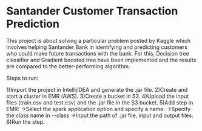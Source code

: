 # Santander Customer Transaction Prediction

This project is about solving a particular problem posted by Kaggle which involves helping Santander Bank in identifying 
and predicting customers who could make future transactions with the bank. For this, Decision tree classifier and 
Gradient boosted tree have been implemented and the results are compared to the better-performing algorithm.

Steps to run:

1)Import the project in IntellijIDEA and generate the .jar file.
2)Create and start a cluster in EMR (AWS).
3)Create a bucket in S3. 
4)Upload the input files (train.csv and test.csv) and the .jar file in the S3 bucket.
5)Add step in EMR:
	->Select the spark application option and specify a name.
	->Specify the class name in --class
	->Input the path of .jar file, input and output files.
6)Run the step.
